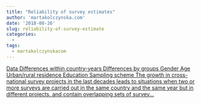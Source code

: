 ```yaml
---
title: "Reliability of survey estimates"
author: 'martakolczynska.com'
date: '2018-08-26'
slug: reliability-of-survey-estimate
categories:
  - 
tags:
  - martakolczynskacom
---
```


[Data Differences within country-years Differences by groups Gender Age Urban/rural residence Education Sampling scheme The growth in cross-national survey projects in the last decades leads to situations when two or more surveys are carried out in the same country and the same year but in different projects, and contain overlapping sets of survey...<click to read more>](https://martakolczynska.com/post/sdr-demonstrations-multiplets/)

